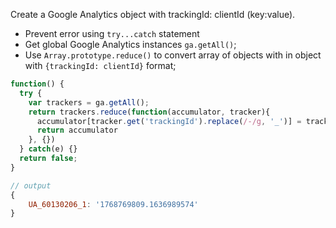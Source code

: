 Create a Google Analytics object with trackingId: clientId (key:value).

- Prevent error using `try...catch` statement
- Get global Google Analytics instances `ga.getAll()`; 
- Use `Array.prototype.reduce()` to convert array of objects with in object with `{trackingId: clientId}` format;

```javascript
function() {
  try {
    var trackers = ga.getAll();
    return trackers.reduce(function(accumulator, tracker){
      accumulator[tracker.get('trackingId').replace(/-/g, '_')] = tracker.get('clientId')
      return accumulator
    }, {})
  } catch(e) {}  
  return false;
}
```

```javascript
// output
{
    UA_60130206_1: '1768769809.1636989574'
}
```
